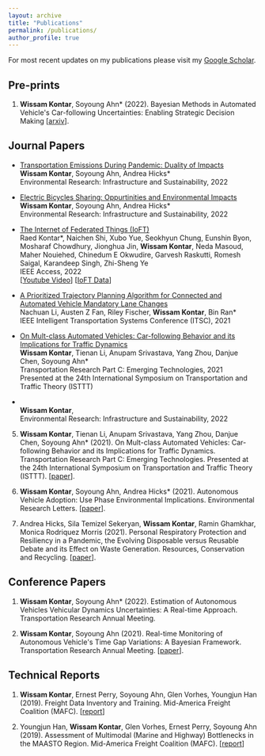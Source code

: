 ```yaml
---
layout: archive
title: "Publications"
permalink: /publications/
author_profile: true
---
```


For most recent updates on my publications please visit my [Google Scholar](https://scholar.google.com/citations?view_op=list_works&hl=en&authuser=1&hl=en&user=BXr6rWQAAAAJ&sortby=pubdate&authuser=1). 

## Pre-prints

1. **Wissam Kontar**, Soyoung Ahn* (2022). Bayesian Methods in Automated Vehicle's Car-following Uncertainties: Enabling Strategic Decision Making [[arxiv](https://arxiv.org/abs/2210.13683)]. 

## Journal Papers 

* <a href="https://iopscience.iop.org/article/10.1088/2634-4505/ac9a68/meta"> Transportation Emissions During Pandemic: Duality of Impacts</a><br>
**Wissam Kontar**, Soyoung Ahn, Andrea Hicks*<br>
Environmental Research: Infrastructure and Sustainability, 2022

* <a href="https://iopscience.iop.org/article/10.1088/2634-4505/ac7c8b/meta"> Electric Bicycles Sharing: Oppurtinities and Environmental Impacts</a><br>
**Wissam Kontar**, Soyoung Ahn, Andrea Hicks*<br>
Environmental Research: Infrastructure and Sustainability, 2022

* <a href="https://ieeexplore.ieee.org/abstract/document/9611259"> The Internet of Federated Things (IoFT)</a><br>
Raed Kontar*, Naichen Shi, Xubo Yue, Seokhyun Chung, Eunshin Byon, Mosharaf Chowdhury, Jionghua Jin, **Wissam Kontar**, Neda Masoud, Maher Nouiehed, Chinedum E Okwudire, Garvesh Raskutti, Romesh Saigal, Karandeep Singh, Zhi-Sheng Ye<br>
IEEE Access, 2022 <br>
[[Youtube Video](https://www.youtube.com/watch?v=RrubcIWCihk)] [[IoFT Data](https://ioft-data.engin.umich.edu/)]

* <a href="https://ieeexplore.ieee.org/abstract/document/9564913"> A Prioritized Trajectory Planning Algorithm for Connected and Automated Vehicle Mandatory Lane Changes </a><br>
Nachuan Li, Austen Z Fan, Riley Fischer, **Wissam Kontar**, Bin Ran* <br>
IEEE Intelligent Transportation Systems Conference (ITSC), 2021

* <a href="https://www.sciencedirect.com/science/article/pii/S0968090X21001844#aep-article-footnote-id1"> On Mult-class Automated Vehicles: Car-following Behavior and its Implications for Traffic Dynamics </a><br>
**Wissam Kontar**, Tienan Li, Anupam Srivastava, Yang Zhou, Danjue Chen, Soyoung Ahn* <br>
Transportation Research Part C: Emerging Technologies, 2021 <br>
Presented at the 24th International Symposium on Transportation and Traffic Theory (ISTTT)

* <a href=""> </a><br>
**Wissam Kontar**, <br>
Environmental Research: Infrastructure and Sustainability, 2022
 


5. **Wissam Kontar**, Tienan Li, Anupam Srivastava, Yang Zhou, Danjue Chen, Soyoung Ahn* (2021). On Mult-class Automated Vehicles: Car-following Behavior and its Implications for Traffic Dynamics. Transportation Research Part C: Emerging Technologies. Presented at the 24th International Symposium on Transportation and Traffic Theory (ISTTT). [[paper](https://www.sciencedirect.com/science/article/pii/S0968090X21001844#aep-article-footnote-id1)].

6. **Wissam Kontar**, Soyoung Ahn, Andrea Hicks* (2021). Autonomous Vehicle Adoption: Use Phase Environmental Implications. Environmental Research Letters. [[paper](https://iopscience.iop.org/article/10.1088/1748-9326/abf6f4/meta)].

7. Andrea Hicks, Sila Temizel Sekeryan, **Wissam Kontar**, Ramin Ghamkhar, Monica Rodriquez Morris (2021). Personal Respiratory Protection and Resiliency in a Pandemic, the Evolving Disposable versus Reusable Debate and its Effect on Waste Generation. Resources, Conservation and Recycling. [[paper](https://www.sciencedirect.com/science/article/pii/S0921344920305772)].


## Conference Papers 

1. **Wissam Kontar**, Soyoung Ahn* (2022). Estimation of Autonomous Vehicles Vehicular Dynamics Uncertainties: A Real-time Approach. Transportation Research Annual Meeting. 

2. **Wissam Kontar**, Soyoung Ahn (2021). Real-time Monitoring of Autonomous Vehicle's Time Gap Variations: A Bayesian Framework. Transportation Research Annual Meeting. [[paper](https://arxiv.org/abs/2102.00375)].

## Technical Reports

1. **Wissam Kontar**, Ernest Perry, Soyoung Ahn, Glen Vorhes, Youngjun Han (2019). Freight Data Inventory and Training. Mid-America Freight Coalition (MAFC). [[report](https://midamericafreight.org/index.php/resources/mafc-research/)]

2. Youngjun Han, **Wissam Kontar**, Glen Vorhes, Ernest Perry, Soyoung Ahn (2019). Assessment of Multimodal (Marine and Highway) Bottlenecks in the MAASTO Region. Mid-America Freight Coalition (MAFC). [[report](https://midamericafreight.org/index.php/resources/mafc-research/)]
